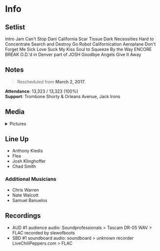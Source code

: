 # Info

## Setlist

Intro Jam
Can't Stop
Dani California
Scar Tissue
Dark Necessities
Hard to Concentrate
Search and Destroy
Go Robot
Californication
Aeroplane
Don't Forget Me
Sick Love
Suck My Kiss
Soul to Squeeze
By the Way
ENCORE BREAK
O.D.'d in Denver part of JOSH
Goodbye Angels
Give It Away

## Notes

> Rescheduled from **March 2, 2017**.

**Attendance**: 13,323 / 13,323 (100%)
<br>
**Support**: Trombone Shorty & Orleans Avenue, Jack Irons

## Media 

<details>
  <summary>Pictures</summary>
  <!--<img alt="Setlist" title="Setlist" src="_.jpg" height="200" />
  <img alt="Clipping" title="Clipping" src="_.jpg" height="200" />
  <img alt="Flyer" title="Flyer" src="_.jpg" height="200" />-->
</details>

## Line Up

* Anthony Kiedis
* Flea
* Josh Klinghoffer
* Chad Smith

### Additional Musicians

* Chris Warren  
* Nate Walcott  
* Samuel Banuelos

## Recordings

* AUD #1 audience audio: Soundprofessionals > Tascam DR-05 WAV > FLAC recorded by slewofboots
* SBD #1 soundboard audio: soundboard > unknown recorder LiveChiliPeppers.com > FLAC
